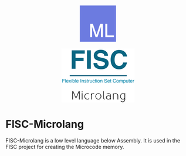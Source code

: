 <p align="center"><img src="design/resources/logo/microlang-logo.png" width="100" height="100"></p>
<p align="center"><img src="design/resources/logo/fisc-microlang-logo-resized.jpg"></p>

# FISC-Microlang
FISC-Microlang is a low level language below Assembly. It is used in the FISC project for creating the Microcode memory.
